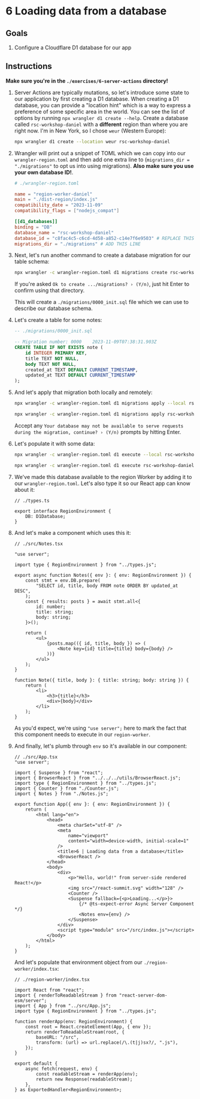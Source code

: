 # 6 Loading data from a database

## Goals

1. Configure a Cloudflare D1 database for our app

## Instructions

**Make sure you're in the `./exercises/6-server-actions` directory!**

1.  Server Actions are typically mutations, so let's introduce some state to our application by first creating a D1 database. When creating a D1 database, you can provide a "location hint" which is a way to express a preference of some specific area in the world. You can see the list of options by running `npx wrangler d1 create --help`. Create a database called `rsc-workshop-daniel` with a **different** region than where you are right now. I'm in New York, so I chose `weur` (Western Europe):

    ```sh
    npx wrangler d1 create --location weur rsc-workshop-daniel
    ```

1.  Wrangler will print out a snippet of TOML which we can copy into our `wrangler-region.toml` and then add one extra line to (`migrations_dir = "./migrations"` to opt us into using migrations). **Also make sure you use your own database ID!**.

    ```toml
    # ./wrangler-region.toml

    name = "region-worker-daniel"
    main = "./dist-region/index.js"
    compatibility_date = "2023-11-09"
    compatibility_flags = ["nodejs_compat"]

    [[d1_databases]]
    binding = "DB"
    database_name = "rsc-workshop-daniel"
    database_id = "c8fac4c5-c6cd-4d58-a852-c14e7f6e9503" # REPLACE THIS WITH YOUR ID!
    migrations_dir = "./migrations" # ADD THIS LINE
    ```

1.  Next, let's run another command to create a database migration for our table schema:

    ```sh
    npx wrangler -c wrangler-region.toml d1 migrations create rsc-workshop-daniel init
    ```

    If you're asked `Ok to create .../migrations? › (Y/n)`, just hit Enter to confirm using that directory.

    This will create a `./migrations/0000_init.sql` file which we can use to describe our database schema.

1.  Let's create a table for some notes:

    ```sql
    -- ./migrations/0000_init.sql

    -- Migration number: 0000 	 2023-11-09T07:38:31.903Z
    CREATE TABLE IF NOT EXISTS note (
    	id INTEGER PRIMARY KEY,
    	title TEXT NOT NULL,
    	body TEXT NOT NULL,
    	created_at TEXT DEFAULT CURRENT_TIMESTAMP,
    	updated_at TEXT DEFAULT CURRENT_TIMESTAMP
    );
    ```

1.  And let's apply that migration both locally and remotely:

    ```sh
    npx wrangler -c wrangler-region.toml d1 migrations apply --local rsc-workshop-daniel
    ```

    ```sh
    npx wrangler -c wrangler-region.toml d1 migrations apply rsc-workshop-daniel
    ```

    Accept any `Your database may not be available to serve requests during the migration, continue? › (Y/n)` prompts by hitting Enter.

1.  Let's populate it with some data:

    ```sh
    npx wrangler -c wrangler-region.toml d1 execute --local rsc-workshop-daniel --command "INSERT INTO note (title, body) VALUES ('Hello, world!', 'Today is November 14'), ('I discovered time travel!', 'Today is November 15');"
    ```

    ```sh
    npx wrangler -c wrangler-region.toml d1 execute rsc-workshop-daniel --command "INSERT INTO note (title, body) VALUES ('Hello, world!', 'Today is November 14'), ('I discovered time travel!', 'Today is November 15');"
    ```

1.  We've made this database available to the region Worker by adding it to our `wrangler-region.toml`. Let's also type it so our React app can know about it:

    ```tsx
    // ./types.ts

    export interface RegionEnvironment {
    	DB: D1Database;
    }
    ```

1.  And let's make a component which uses this it:

    ```tsx
    // ./src/Notes.tsx

    "use server";

    import type { RegionEnvironment } from "../types.js";

    export async function Notes({ env }: { env: RegionEnvironment }) {
    	const stmt = env.DB.prepare(
    		"SELECT id, title, body FROM note ORDER BY updated_at DESC",
    	);
    	const { results: posts } = await stmt.all<{
    		id: number;
    		title: string;
    		body: string;
    	}>();

    	return (
    		<ul>
    			{posts.map(({ id, title, body }) => (
    				<Note key={id} title={title} body={body} />
    			))}
    		</ul>
    	);
    }

    function Note({ title, body }: { title: string; body: string }) {
    	return (
    		<li>
    			<h3>{title}</h3>
    			<div>{body}</div>
    		</li>
    	);
    }
    ```

    As you'd expect, we're using `"use server";` here to mark the fact that this component needs to execute in our `region-worker`.

1.  And finally, let's plumb through `env` so it's available in our component:

    ```tsx
    // ./src/App.tsx
    "use server";

    import { Suspense } from "react";
    import { BrowserReact } from "../../../utils/BrowserReact.js";
    import type { RegionEnvironment } from "../types.js";
    import { Counter } from "./Counter.js";
    import { Notes } from "./Notes.js";

    export function App({ env }: { env: RegionEnvironment }) {
    	return (
    		<html lang="en">
    			<head>
    				<meta charSet="utf-8" />
    				<meta
    					name="viewport"
    					content="width=device-width, initial-scale=1"
    				/>
    				<title>6 | Loading data from a database</title>
    				<BrowserReact />
    			</head>
    			<body>
    				<div>
    					<p>"Hello, world!" from server-side rendered React!</p>
    					<img src="/react-summit.svg" width="128" />
    					<Counter />
    					<Suspense fallback={<p>Loading...</p>}>
    						{/* @ts-expect-error Async Server Component */}
    						<Notes env={env} />
    					</Suspense>
    				</div>
    				<script type="module" src="/src/index.js"></script>
    			</body>
    		</html>
    	);
    }
    ```

    And let's populate that environment object from our `./region-worker/index.tsx`:

    ```tsx
    // ./region-worker/index.tsx

    import React from "react";
    import { renderToReadableStream } from "react-server-dom-esm/server";
    import { App } from "../src/App.js";
    import type { RegionEnvironment } from "../types.js";

    function renderApp(env: RegionEnvironment) {
    	const root = React.createElement(App, { env });
    	return renderToReadableStream(root, {
    		baseURL: "/src",
    		transform: (url) => url.replace(/\.(t|j)sx?/, ".js"),
    	});
    }

    export default {
    	async fetch(request, env) {
    		const readableStream = renderApp(env);
    		return new Response(readableStream);
    	},
    } as ExportedHandler<RegionEnvironment>;
    ```
